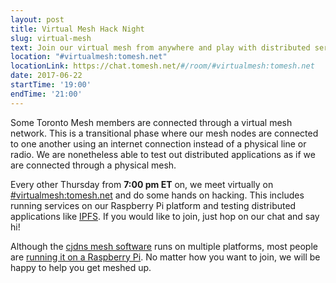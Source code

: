 ```yaml
---
layout: post
title: Virtual Mesh Hack Night
slug: virtual-mesh
text: Join our virtual mesh from anywhere and play with distributed services.
location: "#virtualmesh:tomesh.net"
locationLink: https://chat.tomesh.net/#/room/#virtualmesh:tomesh.net
date: 2017-06-22
startTime: '19:00'
endTime: '21:00'
---
```


Some Toronto Mesh members are connected through a virtual mesh network. This is a transitional phase where our mesh nodes are connected to one another using an internet connection instead of a physical line or radio. We are nonetheless able to test out distributed applications as if we are connected through a physical mesh.

Every other Thursday from **7:00 pm ET** on, we meet virtually on [#virtualmesh:tomesh.net](https://chat.tomesh.net/#/room/#virtualmesh:tomesh.net) and do some hands on hacking. This includes running services on our Raspberry Pi platform and testing distributed applications like [IPFS](https://ipfs.io/). If you would like to join, just hop on our chat and say hi!

Although the [cjdns mesh software](https://github.com/cjdelisle/cjdns) runs on multiple platforms, most people are [running it on a Raspberry Pi](https://github.com/tomeshnet/prototype-cjdns-pi). No matter how you want to join, we will be happy to help you get meshed up.
